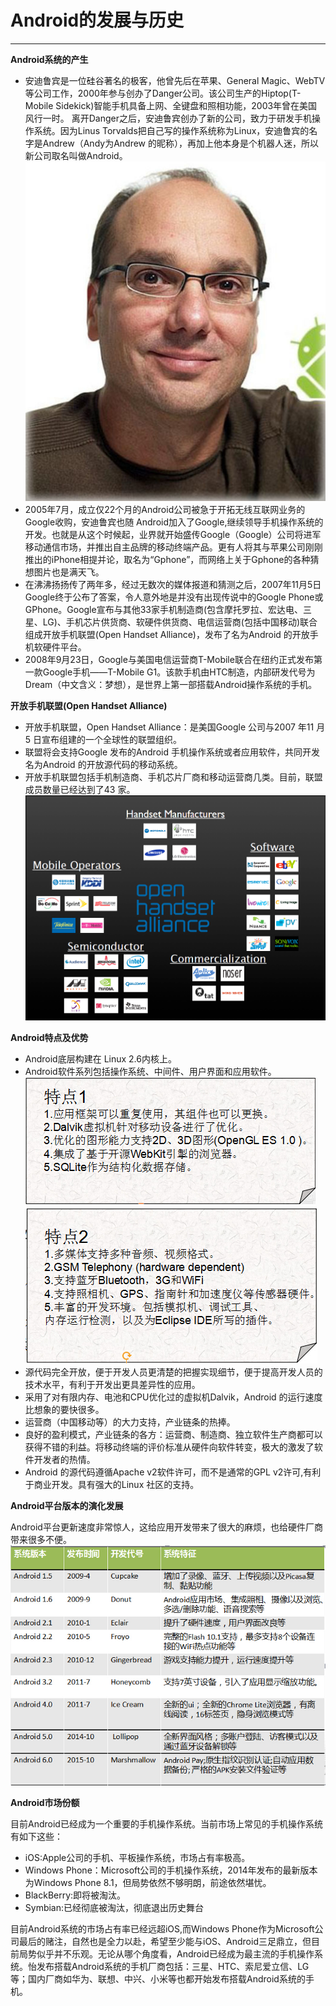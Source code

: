 # Android的发展与历史
---
**Android系统的产生**
* 安迪鲁宾是一位硅谷著名的极客，他曾先后在苹果、General Magic、WebTV等公司工作，2000年参与创办了Danger公司。该公司生产的Hiptop(T-Mobile Sidekick)智能手机具备上网、全键盘和照相功能，2003年曾在美国风行一时。
    离开Danger之后，安迪鲁宾创办了新的公司，致力于研发手机操作系统。因为Linus Torvalds把自己写的操作系统称为Linux，安迪鲁宾的名字是Andrew（Andy为Andrew 的昵称），再加上他本身是个机器人迷，所以新公司取名叫做Android。
![](01.png)
* 2005年7月，成立仅22个月的Android公司被急于开拓无线互联网业务的Google收购，安迪鲁宾也随 Android加入了Google,继续领导手机操作系统的开发。也就是从这个时候起，业界就开始盛传Google（Google）公司将进军移动通信市场，并推出自主品牌的移动终端产品。更有人将其与苹果公司刚刚推出的iPhone相提并论，取名为“Gphone”，而网络上关于Gphone的各种猜想图片也是满天飞。
* 在沸沸扬扬传了两年多，经过无数次的媒体报道和猜测之后，2007年11月5日Google终于公布了答案，令人意外地是并没有出现传说中的Google Phone或GPhone。Google宣布与其他33家手机制造商(包含摩托罗拉、宏达电、三星、LG)、手机芯片供货商、软硬件供货商、电信运营商(包括中国移动)联合组成开放手机联盟(Open Handset Alliance)，发布了名为Android 的开放手机软硬件平台。
* 2008年9月23日，Google与美国电信运营商T-Mobile联合在纽约正式发布第一款Google手机——T-Mobile G1。该款手机由HTC制造，内部研发代号为Dream（中文含义：梦想），是世界上第一部搭载Android操作系统的手机。

**开放手机联盟(Open Handset Alliance)**
* 开放手机联盟，Open Handset Alliance：是美国Google 公司与2007 年11 月5 日宣布组建的一个全球性的联盟组织。
* 联盟将会支持Google 发布的Android 手机操作系统或者应用软件，共同开发名为Android 的开放源代码的移动系统。
* 开放手机联盟包括手机制造商、手机芯片厂商和移动运营商几类。目前，联盟成员数量已经达到了43 家。
![](02.png)

**Android特点及优势**
* Android底层构建在 Linux 2.6内核上。
* Android软件系列包括操作系统、中间件、用户界面和应用软件。
![](05.jpg)
![](06.jpg)
* 源代码完全开放，便于开发人员更清楚的把握实现细节，便于提高开发人员的技术水平，有利于开发出更具差异性的应用。
* 采用了对有限内存、电池和CPU优化过的虚拟机Dalvik，Android 的运行速度比想象的要快很多。
* 运营商（中国移动等）的大力支持，产业链条的热捧。
* 良好的盈利模式，产业链条的各方：运营商、制造商、独立软件生产商都可以获得不错的利益。将移动终端的评价标准从硬件向软件转变，极大的激发了软件开发者的热情。
* Android 的源代码遵循Apache v2软件许可，而不是通常的GPL v2许可,有利于商业开发。具有强大的Linux 社区的支持。


**Android平台版本的演化发展**

Android平台更新速度非常惊人，这给应用开发带来了很大的麻烦，也给硬件厂商带来很多不便。
![](04.jpg)

**Android市场份额**

目前Android已经成为一个重要的手机操作系统。当前市场上常见的手机操作系统有如下这些：
* iOS:Apple公司的手机、平板操作系统，市场占有率极高。
* Windows Phone：Microsoft公司的手机操作系统，2014年发布的最新版本为Windows Phone 8.1，但局势依然不够明朗，前途依然堪忧。
* BlackBerry:即将被淘汰。
* Symbian:已经彻底被淘汰，彻底退出历史舞台

目前Android系统的市场占有率已经远超iOS,而Windows Phone作为Microsoft公司最后的赌注，自然也是全力以赴，希望至少能与iOS、Android三足鼎立，但目前局势似乎并不乐观。无论从哪个角度看，Android已经成为最主流的手机操作系统。怡发布搭载Android系统的手机厂商包括：三星、HTC、索尼爱立信、LG等；国内厂商如华为、联想、中兴、小米等也都开始发布搭载Android系统的手机。

























